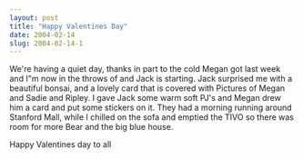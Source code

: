 ```yaml
---
layout: post
title: "Happy Valentines Day"
date: 2004-02-14
slug: 2004-02-14-1
---
```


We&apos;re having a quiet day, thanks in part to the cold Megan got last week and I&quot;m now in the throws of and Jack is starting.  Jack surprised me with a beautiful bonsai, and a lovely card that is covered with Pictures of Megan and Sadie and Ripley.   I gave Jack some warm soft PJ&apos;s and Megan drew him a card and put some stickers on it.  They had a morning running around Stanford Mall, while I chilled on the sofa and emptied the TIVO so there was room for more Bear and the big blue house.

Happy Valentines day to all

